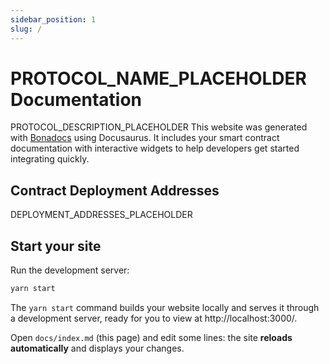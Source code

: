 ```yaml
---
sidebar_position: 1
slug: /
---
```


# PROTOCOL_NAME_PLACEHOLDER Documentation

PROTOCOL_DESCRIPTION_PLACEHOLDER
This website was generated with [Bonadocs](https://bonadocs.com/) using Docusaurus. It includes your smart contract
documentation with interactive widgets to help developers get started integrating quickly.

## Contract Deployment Addresses

DEPLOYMENT_ADDRESSES_PLACEHOLDER

## Start your site

Run the development server:

```bash
yarn start
```

The `yarn start` command builds your website locally and serves it through a development server, ready for you to view at http://localhost:3000/.

Open `docs/index.md` (this page) and edit some lines: the site **reloads automatically** and displays your changes.
